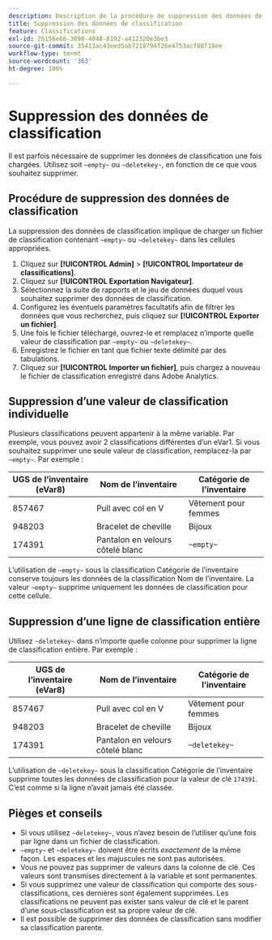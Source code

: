```yaml
---
description: Description de la procédure de suppression des données de classification.
title: Suppression des données de classification
feature: Classifications
exl-id: 2b156e66-3090-4048-8192-a412320e3be3
source-git-commit: 35413ac43eed5ab7218794f26e4753acf08f18ee
workflow-type: tm+mt
source-wordcount: '363'
ht-degree: 100%

---
```


# Suppression des données de classification

Il est parfois nécessaire de supprimer les données de classification une fois chargées. Utilisez soit `~empty~` ou `~deletekey~`, en fonction de ce que vous souhaitez supprimer.

## Procédure de suppression des données de classification

La suppression des données de classification implique de charger un fichier de classification contenant `~empty~` ou `~deletekey~` dans les cellules appropriées.

1. Cliquez sur **[!UICONTROL Admin]** > **[!UICONTROL Importateur de classifications]**.
1. Cliquez sur **[!UICONTROL Exportation Navigateur]**.
1. Sélectionnez la suite de rapports et le jeu de données duquel vous souhaitez supprimer des données de classification.
1. Configurez les éventuels paramètres facultatifs afin de filtrer les données que vous recherchez, puis cliquez sur **[!UICONTROL Exporter un fichier]**.
1. Une fois le fichier téléchargé, ouvrez-le et remplacez n’importe quelle valeur de classification par `~empty~` ou `~deletekey~`.
1. Enregistrez le fichier en tant que fichier texte délimité par des tabulations.
1. Cliquez sur **[!UICONTROL Importer un fichier]**, puis chargez à nouveau le fichier de classification enregistré dans Adobe Analytics.

## Suppression d’une valeur de classification individuelle

Plusieurs classifications peuvent appartenir à la même variable. Par exemple, vous pouvez avoir 2 classifications différentes d’un eVar1. Si vous souhaitez supprimer une seule valeur de classification, remplacez-la par `~empty~`. Par exemple :

| UGS de l’inventaire (eVar8) | Nom de l’inventaire | Catégorie de l’inventaire |
| --- | --- | --- |
| 857467 | Pull avec col en V | Vêtement pour femmes |
| 948203 | Bracelet de cheville | Bijoux |
| 174391 | Pantalon en velours côtelé blanc | `~empty~` |

L’utilisation de `~empty~` sous la classification Catégorie de l’inventaire conserve toujours les données de la classification Nom de l’inventaire. La valeur `~empty~` supprime uniquement les données de classification pour cette cellule.

## Suppression d’une ligne de classification entière

Utilisez `~deletekey~` dans n’importe quelle colonne pour supprimer la ligne de classification entière. Par exemple :

| UGS de l’inventaire (eVar8) | Nom de l’inventaire | Catégorie de l’inventaire |
| --- | --- | --- |
| 857467 | Pull avec col en V | Vêtement pour femmes |
| 948203 | Bracelet de cheville | Bijoux |
| 174391 | Pantalon en velours côtelé blanc | `~deletekey~` |

L’utilisation de `~deletekey~` sous la classification Catégorie de l’inventaire supprime toutes les données de classification pour la valeur de clé `174391`. C’est comme si la ligne n’avait jamais été classée.

## Pièges et conseils

* Si vous utilisez `~deletekey~`, vous n’avez besoin de l’utiliser qu’une fois par ligne dans un fichier de classification.
* `~empty~` et `~deletekey~` doivent être écrits *exactement* de la même façon. Les espaces et les majuscules ne sont pas autorisées.
* Vous ne pouvez pas supprimer de valeurs dans la colonne de clé. Ces valeurs sont transmises directement à la variable et sont permanentes.
* Si vous supprimez une valeur de classification qui comporte des sous-classifications, ces dernières sont également supprimées. Les classifications ne peuvent pas exister sans valeur de clé et le parent d’une sous-classification est sa propre valeur de clé.
* Il est possible de supprimer des données de classification sans modifier sa classification parente.
